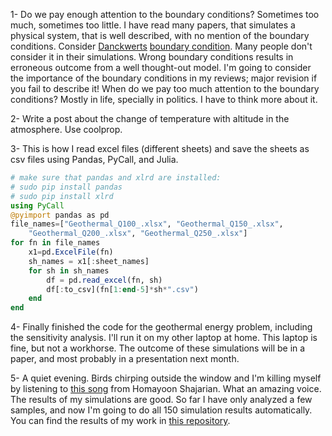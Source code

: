 <!-- 
.. title: 2017-06-15 daily note
.. slug: 2017-06-15-daily-note
.. date: 2017-06-15 09:03:47 UTC+02:00
.. tags: 
.. category: 
.. link: 
.. description: 
.. type: text
-->

1- Do we pay enough attention to the boundary conditions? Sometimes too much, sometimes too little. I have read many papers, that simulates a physical system, that is well described, with no mention of the boundary conditions. Consider [Danckwerts](https://en.wikipedia.org/wiki/Peter_Danckwerts) [boundary condition](http://www.sciencedirect.com/science/article/pii/0009250953800011). Many people don't consider it in their simulations. Wrong boundary conditions results in erroneous outcome from a well thought-out model. I'm going to consider the importance of the boundary conditions in my reviews; major revision if you fail to describe it! When do we pay too much attention to the boundary conditions? Mostly in life, specially in politics. I have to think more about it.  

2- Write a post about the change of temperature with altitude in the atmosphere. Use coolprop.  

3- This is how I read excel files (different sheets) and save the sheets as csv files using Pandas, PyCall, and Julia.

```julia
# make sure that pandas and xlrd are installed:
# sudo pip install pandas
# sudo pip install xlrd
using PyCall
@pyimport pandas as pd
file_names=["Geothermal_Q100_.xlsx", "Geothermal_Q150_.xlsx", 
    "Geothermal_Q200_.xlsx", "Geothermal_Q250_.xlsx"]
for fn in file_names
    x1=pd.ExcelFile(fn)
    sh_names = x1[:sheet_names]
    for sh in sh_names
        df = pd.read_excel(fn, sh)
        df[:to_csv](fn[1:end-5]*sh*".csv")
    end
end
```

4- Finally finished the code for the geothermal energy problem, including the sensitivity analysis. I'll run it on my other laptop at home. This laptop is fine, but not a workhorse. The outcome of these simulations will be in a paper, and most probably in a presentation next month.  

5- A quiet evening. Birds chirping outside the window and I'm killing myself by listening to [this song](https://www.radiojavan.com/mp3s/album/Homayoun-Shajarian-Rage-Khab?index=0) from Homayoon Shajarian. What an amazing voice. The results of my simulations are good. So far I have only analyzed a few samples, and now I'm going to do all 150 simulation results automatically. You can find the results of my work in [this repository](https://github.com/simulkade/geothermal).  

